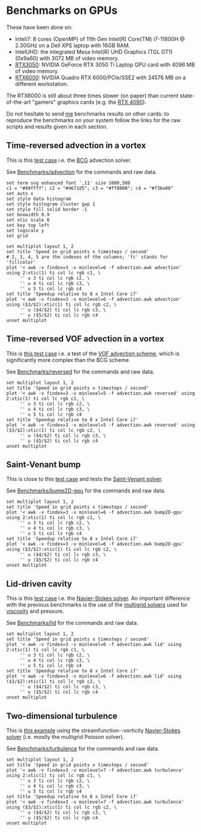 # Benchmarks on GPUs

These have been done on:

* Inteli7: 8 cores (OpenMP) of 11th Gen Intel(R) Core(TM) i7-11800H @ 2.30GHz
  on a Dell XPS laptop with 16GB RAM.
* IntelUHD: the integrated Mesa Intel(R) UHD Graphics (TGL GT1)
  (0x9a60) with 3072 MB of video memory.
* [RTX3050](https://www.techpowerup.com/gpu-specs/geforce-rtx-3050-mobile.c3788):
  NVIDIA GeForce RTX 3050 Ti Laptop GPU card with 4096 MB of video
  memory.
* [RTX6000](https://www.techpowerup.com/gpu-specs/quadro-rtx-6000.c3307):
  NVIDIA Quadro RTX 6000/PCIe/SSE2 with 24576 MB on a different
  workstation.

The RTX6000 is still about three times slower (on paper) than current
state-of-the-art "gamers" graphics cards (e.g. the [RTX
4090](https://www.techpowerup.com/gpu-specs/geforce-rtx-4090.c3889)).

Do not hesitate to send [me](/sandbox/popinet/README) benchmarks
results on other cards: to reproduce the benchmarks on your system
follow the links for the raw scripts and results given in each
section.

## Time-reversed advection in a vortex

This is this [test case](/src/test/advection.c) i.e. the [BCG](/src/bcg.h) advection solver.

See [Benchmarks/advection]() for the commands and raw data.

~~~gnuplot Time-reversed advection in a vortex
set term svg enhanced font ',11' size 1000,500
c1 = "#99ffff"; c2 = "#4671d5"; c3 = "#ff0000"; c4 = "#f36e00"
set auto x
set style data histogram
set style histogram cluster gap 1
set style fill solid border -1
set boxwidth 0.9
set xtic scale 0
set key top left
set logscale y
set grid

set multiplot layout 1, 2
set title 'Speed in grid points x timesteps / second'
# 2, 3, 4, 5 are the indexes of the columns; 'fc' stands for 'fillcolor'
plot '< awk -v findex=3 -v minlevel=6 -f advection.awk advection' using 2:xtic(1) ti col lc rgb c1, \
     '' u 3 ti col lc rgb c2, \
     '' u 4 ti col lc rgb c3, \
     '' u 5 ti col lc rgb c4
set title 'Speedup relative to 8 x Intel Core i7'
plot '< awk -v findex=3 -v minlevel=6 -f advection.awk advection' using ($3/$2):xtic(1) ti col lc rgb c2, \
     '' u ($4/$2) ti col lc rgb c3, \
     '' u ($5/$2) ti col lc rgb c4
unset multiplot
~~~

## Time-reversed VOF advection in a vortex

This is [this test case](/src/test/reversed.c) i.e. a test of the [VOF
advection scheme](/src/vof.h), which is significantly more complex
than the BCG scheme.

See [Benchmarks/reversed]() for the commands and raw data.

~~~gnuplot Time-reversed VOF advection in a vortex
set multiplot layout 1, 2
set title 'Speed in grid points x timesteps / second'
plot '< awk -v findex=3 -v minlevel=5 -f advection.awk reversed' using 2:xtic(1) ti col lc rgb c1, \
     '' u 3 ti col lc rgb c2, \
     '' u 4 ti col lc rgb c3, \
     '' u 5 ti col lc rgb c4
set title 'Speedup relative to 8 x Intel Core i7'
plot '< awk -v findex=3 -v minlevel=5 -f advection.awk reversed' using ($3/$2):xtic(1) ti col lc rgb c2, \
     '' u ($4/$2) ti col lc rgb c3, \
     '' u ($5/$2) ti col lc rgb c4
unset multiplot
~~~

## Saint-Venant bump

This is close to this [test case](/src/test/bump2D.c) and tests the
[Saint-Venant solver](/src/saint-venant.h).

See [Benchmarks/bump2D-gpu]() for the commands and raw data.

~~~gnuplot Saint-Venant bump
set multiplot layout 1, 2
set title 'Speed in grid points x timesteps / second'
plot '< awk -v findex=3 -v minlevel=6 -f advection.awk bump2D-gpu' using 2:xtic(1) ti col lc rgb c1, \
     '' u 3 ti col lc rgb c2, \
     '' u 4 ti col lc rgb c3, \
     '' u 5 ti col lc rgb c4
set title 'Speedup relative to 8 x Intel Core i7'
plot '< awk -v findex=3 -v minlevel=6 -f advection.awk bump2D-gpu' using ($3/$2):xtic(1) ti col lc rgb c2, \
     '' u ($4/$2) ti col lc rgb c3, \
     '' u ($5/$2) ti col lc rgb c4
unset multiplot
~~~

## Lid-driven cavity

This is this [test case](/src/test/lid.c) i.e. the [Navier-Stokes
solver](/src/navier-stokes/centered.h). An important difference with
the previous benchmarks is the use of the [multigrid
solvers](/src/poisson.h) used for [viscosity](/src/viscosity.h) and
pressure.

See [Benchmarks/lid]() for the commands and raw data.

~~~gnuplot Lid-driven cavity
set multiplot layout 1, 2
set title 'Speed in grid points x timesteps / second'
plot '< awk -v findex=3 -v minlevel=6 -f advection.awk lid' using 2:xtic(1) ti col lc rgb c1, \
     '' u 3 ti col lc rgb c2, \
     '' u 4 ti col lc rgb c3, \
     '' u 5 ti col lc rgb c4
set title 'Speedup relative to 8 x Intel Core i7'
plot '< awk -v findex=3 -v minlevel=6 -f advection.awk lid' using ($3/$2):xtic(1) ti col lc rgb c2, \
     '' u ($4/$2) ti col lc rgb c3, \
     '' u ($5/$2) ti col lc rgb c4
unset multiplot
~~~

## Two-dimensional turbulence

This is [this example](/src/examples/turbulence.c) using the
streamfunction--vorticity [Navier-Stokes
solver](/src/navier-stokes/stream.h) (i.e. mostly the multigrid
Poisson solver).

See [Benchmarks/turbulence]() for the commands and raw data.

~~~gnuplot Two-dimensional turbulence
set multiplot layout 1, 2
set title 'Speed in grid points x timesteps / second'
plot '< awk -v findex=3 -v minlevel=7 -f advection.awk turbulence' using 2:xtic(1) ti col lc rgb c1, \
     '' u 3 ti col lc rgb c2, \
     '' u 4 ti col lc rgb c3, \
     '' u 5 ti col lc rgb c4
set title 'Speedup relative to 8 x Intel Core i7'
plot '< awk -v findex=3 -v minlevel=7 -f advection.awk turbulence' using ($3/$2):xtic(1) ti col lc rgb c2, \
     '' u ($4/$2) ti col lc rgb c3, \
     '' u ($5/$2) ti col lc rgb c4
unset multiplot
~~~
